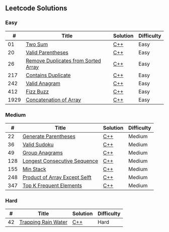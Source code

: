 ## Leetcode Solutions

### Easy

| #   | Title                  | Solution | Difficulty |
|-----|------------------------|-|----|
| 01  | [Two Sum](https://leetcode.com/problems/two-sum/description/)            | [C++](./Easy/two_sum.cpp)| Easy |
| 20  | [Valid Parentheses](https://leetcode.com/problems/valid-parentheses/description/)            | [C++](./Easy/20.valid_parentheses.cpp)| Easy |
| 26  | [Remove Duplicates from Sorted Array](https://leetcode.com/problems/remove-duplicates-from-sorted-array/description/) | [C++](./Easy/26.remove_duplicates_from_sorted_array.cpp) | Easy |
| 217 | [Contains Duplicate](https://leetcode.com/problems/contains-duplicate/description/) | [C++](./Easy/contains_duplicate.cpp)| Easy |
| 242 | [Valid Anagram](https://leetcode.com/problems/valid-anagram/description/)      |[C++](./Easy/contains_duplicate.cpp)|  Easy |
| 412 | [Fizz Buzz](https://leetcode.com/problems/fizz-buzz/description/)      |[C++](./Easy/412.fizzbuzz.cpp)|  Easy |
| 1929| [Concatenation of Array](https://leetcode.com/problems/concatenation-of-array/description/) | [C++](./Easy/1929.concatenation_of_array.cpp) | Easy |


### Medium

| #   | Title                  | Solution | Difficulty |
|-----|------------------------|-|----|
| 22 | [Generate Parentheses](https://leetcode.com/problems/generate-parentheses/description/)| [C++](/Medium/22.generate_parentheses.cpp) | Medium |
| 36 | [Valid Sudoku](https://leetcode.com/problems/valid-sudoku/description/)| [C++](/Medium/36.valid_sudoku.cpp) | Medium |
| 49 | [Group Anagrams](https://leetcode.com/problems/group-anagrams/description/)| [C++](/Medium/49.group_anagrams.cpp) | Medium |
| 128 | [Longest Consecutive Sequence](https://leetcode.com/problems/longest-consecutive-sequence/description/)| [C++](/Medium/128.longest_consecutive_sequence.cpp) | Medium |
| 155 | [Min Stack](https://leetcode.com/problems/min-stack/description/)| [C++](/Medium/155.min_stack.cpp) | Medium |
| 248 | [Product of Array Except Selft](https://leetcode.com/problems/product-of-array-except-self/description/)| [C++](/Medium/248.product_of_array_except_self.cpp) | Medium |
| 347 | [Top K Frequent Elements](https://leetcode.com/problems/top-k-frequent-elements/description/)| [C++](/Medium/347.top_k_frequent_elements.cpp) | Medium | 

### Hard

| #   | Title                  | Solution | Difficulty |
|-----|------------------------|-|----|
| 42 | [Trapping Rain Water](https://leetcode.com/problems/trapping-rain-water/description/)| [C++](/Hard/42.trapping_rain_water.cpp) | Hard | 